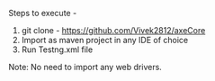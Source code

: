 Steps to execute -

1) git clone - https://github.com/Vivek2812/axeCore
2) Import as maven project in any IDE of choice
3) Run Testng.xml file

Note: No need to import any web drivers.

